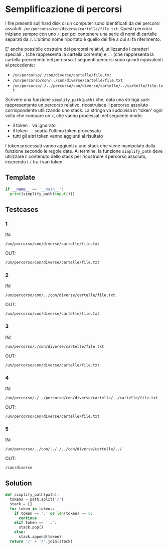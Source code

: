 # Semplificazione di percorsi

I file presenti sull'hard disk di un computer sono identificati da dei percorsi assoluti: `/un/percorso/con/diverse/cartelle/file.txt`. Questi percorsi iniziano sempre con uno `/`, per poi contenere una serie di nomi di cartelle separati da `/`. L'ultimo nome riportato è quello del file a cui si fa riferimento.

E' anche possibile costruire dei percorsi relativi, utilizzando i caratteri speciali `.` (che rappresenta la cartella corrente) e `..` (che rappresenta la cartella precedente nel percorso. I seguenti percorsi sono quindi equivalenti al precedente:
- `/un/percorso/./con/diverse/cartelle/file.txt`
- `/un/percorso/con/../con/diverse/cartelle/file.txt`
- `/un/percorso/./../percorso/con/diverse/cartelle/../cartelle/file.txt`

Scrivere una funzione `simplify_path(path)` che, data una stringa `path` rappresentante un percorso relativo, ricostruisce il percorso assoluto corrispondente utilizzando uno stack. La stringa va suddivisa in 'token' ogni volta che compare un `/`, che vanno processati nel seguente modo:
- il token `.` va ignorato
- il token `..` scarta l'ultimo token processato
- tutti gli altri token vanno aggiunti al risultato

I token processati vanno aggiunti a uno stack che viene manipolato dalla funzione secondo le regole date. Al termine, la funzione `simplify_path` deve utilizzare il contenuto dello stack per ricostruire il percorso assoluto, inserendo i `/` tra i vari token.

## Template

```py
if __name__ == '__main__':
  print(simplify_path(input()))
```

## Testcases

### 1

IN:
```
/un/percorso/con/diverse/cartelle/file.txt
```

OUT:
```
/un/percorso/con/diverse/cartelle/file.txt
```

### 2

IN:
```
/un/percorso/con/../con/diverse/cartelle/file.txt
```

OUT:
```
/un/percorso/con/diverse/cartelle/file.txt
```

### 3

IN:
```
/un/percorso/./con/diverse/cartelle/file.txt
```

OUT:
```
/un/percorso/con/diverse/cartelle/file.txt
```

### 4

IN:
```
/un/percorso/./../percorso/con/diverse/cartelle/../cartelle/file.txt
```

OUT:
```
/un/percorso/con/diverse/cartelle/file.txt
```

### 5

IN:
```
/un/percorso/../con/.././../con/diverse/cartelle/../
```

OUT:
```
/con/diverse
```

## Solution

```py
def simplify_path(path):
  tokens = path.split('/')
  stack = []
  for token in tokens:
    if token == '.' or len(token) == 0:
      continue
    elif token == '..':
      stack.pop()
    else:
      stack.append(token)
  return '/' + '/'.join(stack)
```
